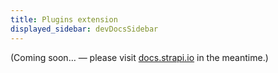 ```yaml
---
title: Plugins extension
displayed_sidebar: devDocsSidebar
---
```


(Coming soon… — please visit [docs.strapi.io](https://docs.strapi.io/developer-docs/latest/development/plugins-extension.html) in the meantime.)
